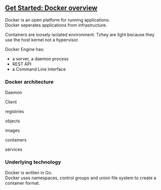## [Get Started: Docker overview](https://docs.docker.com/engine/docker-overview/)

Docker is an open platform for running applications.  
Docker seperates applications from infrastructure.  

Containers are loosely isolated environment. Tzhey are light because they use the host kernel not a hypervisor.  

Docker Engine has:  
* a server, a daemon process
* REST API
* a Command Line Interface

### Docker architecture

Daemon

Client

registries

objects

images

containers

services

### Underlying technology

Docker is written in Go.  
Docker uses namespaces, control groups and union file system to create a container format.  
